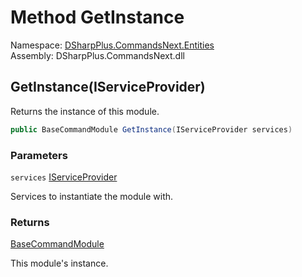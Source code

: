 # Method GetInstance

Namespace: [DSharpPlus.CommandsNext.Entities](DSharpPlus.CommandsNext.Entities.md)  
Assembly: DSharpPlus.CommandsNext.dll

## <a id="DSharpPlus_CommandsNext_Entities_SingletonCommandModule_GetInstance_System_IServiceProvider_"></a>GetInstance\(IServiceProvider\)

Returns the instance of this module.

```csharp
public BaseCommandModule GetInstance(IServiceProvider services)
```

### Parameters

`services` [IServiceProvider](https://learn.microsoft.com/dotnet/api/system.iserviceprovider)

Services to instantiate the module with.

### Returns

[BaseCommandModule](DSharpPlus.CommandsNext.BaseCommandModule.md)

This module's instance.

